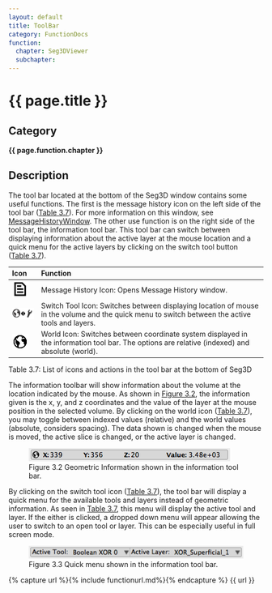 ```yaml
---
layout: default
title: ToolBar
category: FunctionDocs 
function: 
  chapter: Seg3DViewer
  subchapter:
---
```


# {{ page.title }} 

## Category

**{{ page.function.chapter }}**

## Description

The tool bar located at the bottom of the Seg3D window contains some useful functions. The first is the message history icon on the left side of the tool bar ([Table 3.7](#toolbaricons)). For more information on this window, see [MessageHistoryWindow](MessageHistoryWindow.md). The other use function is on the right side of the tool bar, the information tool bar. This tool bar can switch between displaying information about the active layer at the mouse location and a quick menu for the active layers by clicking on the switch tool button ([Table 3.7](#toolbaricons)).

| **Icon** | **Function** <a name="toolbaricons"></a>|
|:----|:----|
|![alt text](../Seg3DBasicFunctionality_figures/TextOff.png)   | Message History Icon: Opens Message History window. |
|![alt text](../Seg3DBasicFunctionality_figures/SwitchTool.png)| Switch Tool Icon: Switches between displaying location of mouse in the volume and the quick menu to switch between the active tools and layers.|
|![alt text](../Seg3DBasicFunctionality_figures/WorldOff.png)  | World Icon: Switches between coordinate system displayed in the information tool bar. The options are relative (indexed) and absolute (world). |

Table 3.7: List of icons and actions in the tool bar at the bottom of Seg3D

The information toolbar will show information about the volume at the location indicated by the mouse. As shown in <a href="#geometricinfo">Figure 3.2</a>, the information given is the x, y, and z coordinates and the value of the layer at the mouse position in the selected volume. By clicking on the world icon ([Table 3.7](#toolbaricons)), you may toggle between indexed values (relative) and the world values (absolute, considers spacing). The data shown is changed when the mouse is moved, the active slice is changed, or the active layer is changed.

<figure>
  <img src="../Seg3DBasicFunctionality_figures/geometric_info.png" id="geometricinfo">
  <figcaption>Figure 3.2 Geometric Information shown in the information tool bar.</figcaption>
</figure>

By clicking on the switch tool icon ([Table 3.7](#toolbaricons)), the tool bar will display a quick menu for the available tools and layers instead of geometric information. As seen in [Table 3.7](#toolbaricons), this menu will display the active tool and layer. If the either is clicked, a dropped down menu will appear allowing the user to switch to an open tool or layer. This can be especially useful in full screen mode.

<figure>
  <img src="../Seg3DBasicFunctionality_figures/quick_menu.png" id="quickmenu">
  <figcaption>Figure 3.3 Quick menu shown in the information tool bar.</figcaption>
</figure>

{% capture url %}{% include functionurl.md%}{% endcapture %}
{{ url }}
